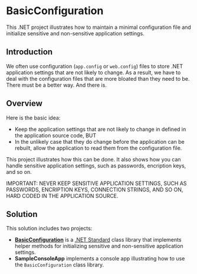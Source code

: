 # BasicConfiguration
This .NET project illustrates how to maintain a minimal configuration file and initialize sensitive and non-sensitive application settings.

## Introduction
We often use configuration (`app.config` or `web.config`) files to store .NET application settings that are not likely to change. As a result, we have to deal with the configuration files that are more bloated than they need to be. There must be a better way. And there is.

## Overview
Here is the basic idea:

- Keep the application settings that are not likely to change in defined in the application source code, BUT
- In the unlikely case that they do change before the application can be rebuilt, allow the application to read them from the configuration file.

This project illustrates how this can be done. It also shows how you can handle sensitive application settings, such as passwords, encription keys, and so on.

IMPORTANT: NEVER KEEP SENSITIVE APPLICATION SETTINGS, SUCH AS PASSWORDS, ENCRIPTION KEYS, CONNECTION STRINGS, AND SO ON, HARD CODED IN THE APPLICATION SOURCE.

## Solution
This solution includes two projects:

- [**BasicConfiguration**](../../tree/master/BasicConfiguration) is a [.NET Standard](https://docs.microsoft.com/en-us/dotnet/standard/net-standard) class library that implements helper methods for initializing sensitive and non-sensitive application settings.
- **SampleConsoleApp** implements a console app illustrating how to use the `BasicConfiguration` class library.
